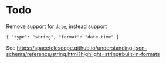 # Todo
Remove support for `date`, instead support

```
{ "type": "string", "format": "date-time" }
```

See <https://spacetelescope.github.io/understanding-json-schema/reference/string.html?highlight=string#built-in-formats>
